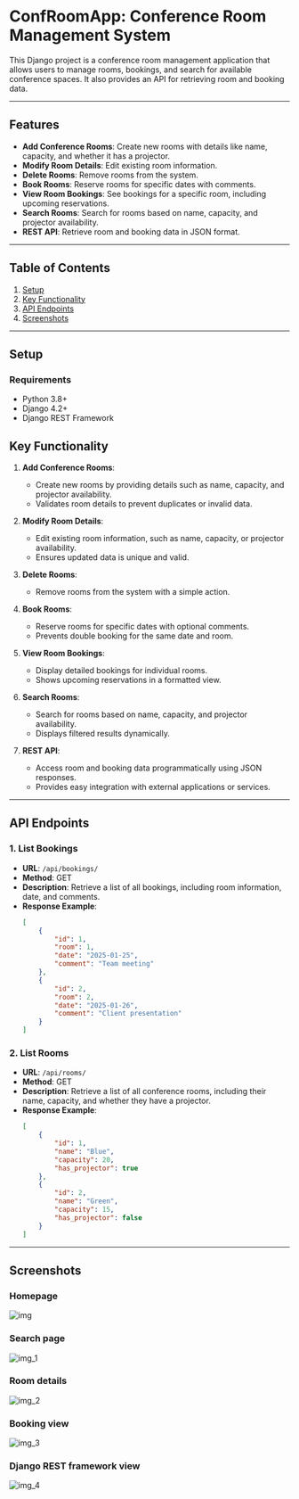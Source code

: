 # ConfRoomApp: Conference Room Management System

This Django project is a conference room management application that allows users to manage rooms, bookings, and search for available conference spaces. It also provides an API for retrieving room and booking data.

---

## Features
- **Add Conference Rooms**: Create new rooms with details like name, capacity, and whether it has a projector.
- **Modify Room Details**: Edit existing room information.
- **Delete Rooms**: Remove rooms from the system.
- **Book Rooms**: Reserve rooms for specific dates with comments.
- **View Room Bookings**: See bookings for a specific room, including upcoming reservations.
- **Search Rooms**: Search for rooms based on name, capacity, and projector availability.
- **REST API**: Retrieve room and booking data in JSON format.

---

## Table of Contents
1. [Setup](#setup)
2. [Key Functionality](#key-functionality)
3. [API Endpoints](#api-endpoints)
4. [Screenshots](#screenshots)



---

## Setup
### Requirements
- Python 3.8+
- Django 4.2+
- Django REST Framework


## Key Functionality

1. **Add Conference Rooms**:  
   - Create new rooms by providing details such as name, capacity, and projector availability.  
   - Validates room details to prevent duplicates or invalid data.

2. **Modify Room Details**:  
   - Edit existing room information, such as name, capacity, or projector availability.  
   - Ensures updated data is unique and valid.

3. **Delete Rooms**:  
   - Remove rooms from the system with a simple action.

4. **Book Rooms**:  
   - Reserve rooms for specific dates with optional comments.  
   - Prevents double booking for the same date and room.

5. **View Room Bookings**:  
   - Display detailed bookings for individual rooms.  
   - Shows upcoming reservations in a formatted view.

6. **Search Rooms**:  
   - Search for rooms based on name, capacity, and projector availability.  
   - Displays filtered results dynamically.

7. **REST API**:  
   - Access room and booking data programmatically using JSON responses.  
   - Provides easy integration with external applications or services.

---

## API Endpoints

### 1. **List Bookings**
   - **URL**: `/api/bookings/`  
   - **Method**: GET  
   - **Description**: Retrieve a list of all bookings, including room information, date, and comments.  
   - **Response Example**:
     ```json
     [
         {
             "id": 1,
             "room": 1,
             "date": "2025-01-25",
             "comment": "Team meeting"
         },
         {
             "id": 2,
             "room": 2,
             "date": "2025-01-26",
             "comment": "Client presentation"
         }
     ]
     ```

### 2. **List Rooms**
   - **URL**: `/api/rooms/`  
   - **Method**: GET  
   - **Description**: Retrieve a list of all conference rooms, including their name, capacity, and whether they have a projector.  
   - **Response Example**:
     ```json
     [
         {
             "id": 1,
             "name": "Blue",
             "capacity": 20,
             "has_projector": true
         },
         {
             "id": 2,
             "name": "Green",
             "capacity": 15,
             "has_projector": false
         }
     ]
     ```

---

## Screenshots

### Homepage

![img](https://github.com/user-attachments/assets/743a0e11-e03a-43b7-b766-ce0d869d3270)


### Search page

![img_1](https://github.com/user-attachments/assets/fedd1b82-c0f5-476f-96cf-0739f5220bbe)


### Room details

![img_2](https://github.com/user-attachments/assets/40f9ef3c-cdd3-4055-88aa-1f748df1e9ed)


### Booking view

![img_3](https://github.com/user-attachments/assets/f03e8730-ceaa-4d9c-9d05-b4ea583cbe95)


### Django REST framework view

![img_4](https://github.com/user-attachments/assets/d5fff6fb-21b1-48ee-8b0a-a86ad3d95523)
